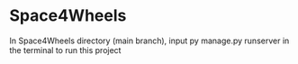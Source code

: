 # Space4Wheels
In Space4Wheels directory (main branch), input py manage.py runserver in the terminal to run this project
